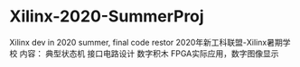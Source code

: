 # Xilinx-2020-SummerProj
Xilinx dev in 2020 summer, final code restor
2020年新工科联盟-Xilinx暑期学校
内容：
典型状态机
接口电路设计
数字积木
FPGA实际应用，数字图像显示
